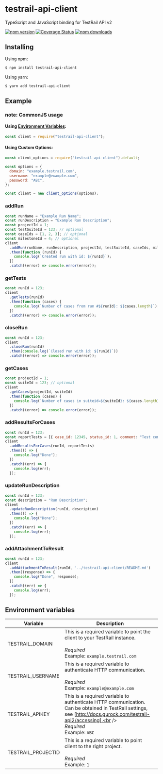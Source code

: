 # testrail-api-client

TypeScript and JavaScript binding for TestRail API v2

[![npm version](https://img.shields.io/npm/v/testrail-api-client.svg?style=flat-square)](https://www.npmjs.com/package/testrail-api-client)
[![Coverage Status](https://coveralls.io/repos/github/VoloBro/testrail-api-client/badge.svg?branch=master)](https://coveralls.io/github/VoloBro/testrail-api-client?branch=master)
[![npm downloads](https://img.shields.io/npm/dm/testrail-api-client.svg?style=flat-square)](http://npm-stat.com/charts.html?package=testrail-api-client)

## Installing

Using npm:

```bash
$ npm install testrail-api-client
```

Using yarn:

```bash
$ yarn add testrail-api-client
```

## Example

### note: CommonJS usage

#### Using [Environment Variables](#Environment-Variables):

```js
const client = require("testrail-api-client");
```

#### Using Custom Options:

```js
const client_options = require("testrail-api-client").default;

const options = {
  domain: "example.testrail.com",
  username: "example@example.com",
  password: "ABC",
};

const client = new client_options(options);
```

### addRun

```js
const runName = "Example Run Name";
const runDescription = "Example Run Description";
const projectId = 1;
const testSuiteId = 123; // optional
const caseIds = [1, 2, 3]; // optional
const milestoneId = 4; // optional
client
  .addRun(runName, runDescription, projectId, testSuiteId, caseIds, milestoneId)
  .then(function (runId) {
    console.log(`Created run with id: ${runId}`);
  })
  .catch((error) => console.error(error));
```

### getTests

```js
const runId = 123;
client
  .getTests(runId)
  .then(function (cases) {
    console.log(`Number of cases from run #${runId}: ${cases.length}`);
  })
  .catch((error) => console.error(error));
```

### closeRun

```js
const runId = 123;
client
  .closeRun(runId)
  .then(console.log(`Closed run with id: ${runId}`))
  .catch((error) => console.error(error));
```

### getCases

```js
const projectId = 1;
const suiteId = 123; // optional
client
  .getCases(projectId, suiteId)
  .then(function (cases) {
    console.log(`Number of cases in suiteid=${suiteId}: ${cases.length}`);
  })
  .catch((error) => console.error(error));
```

### addResultsForCases

```js
const runId = 123;
const reportTests = [{ case_id: 12345, status_id: 1, comment: "Test comment" }];
client
  .addResultsForCases(runId, reportTests)
  .then(() => {
    console.log("Done");
  })
  .catch((err) => {
    console.log(err);
  });
```

### updateRunDescription

```js
const runId = 123;
const description = "Run Description";
client
  .updateRunDescription(runId, description)
  .then(() => {
    console.log("Done");
  })
  .catch((err) => {
    console.log(err);
  });
```

### addAttachmentToResult

```js
const runId = 123;
client
  .addAttachmentToResult(runId, '../testrail-api-client/README.md')
  .then((response) => {
    console.log("Done", response);
  })
  .catch((err) => {
    console.log(err);
  });
```

## Environment variables

| Variable           | Description                                                                                                                                                                                           |
| ------------------ | ----------------------------------------------------------------------------------------------------------------------------------------------------------------------------------------------------- |
| TESTRAIL_DOMAIN    | This is a required variable to point the client to your TestRail instance.<br /><br />_Required_<br />Example: `example.testrail.com`                                                                 |
| TESTRAIL_USERNAME  | This is a required variable to authenticate HTTP communication.<br /><br />_Required_<br />Example: `example@example.com`                                                                             |
| TESTRAIL_APIKEY    | This is a required variable to authenticate HTTP communication. Can be obtained in TestRail settings, see [http://docs.gurock.com/testrail-api2/accessing].<br /><br />_Required_<br />Example: `ABC` |
| TESTRAIL_PROJECTID | This is a required variable to point client to the right project.<br /><br />_Required_<br />Example: `1`                                                                                             |
